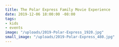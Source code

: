 ```yaml
---
title: The Polar Express Family Movie Experience
date: 2019-12-06 18:00:00 -08:00
tags:
- kids
- events
image: "/uploads/2019-Polar-Express_1920.jpg"
small_image: "/uploads/2019-Polar-Express_480.jpg"
---
```


